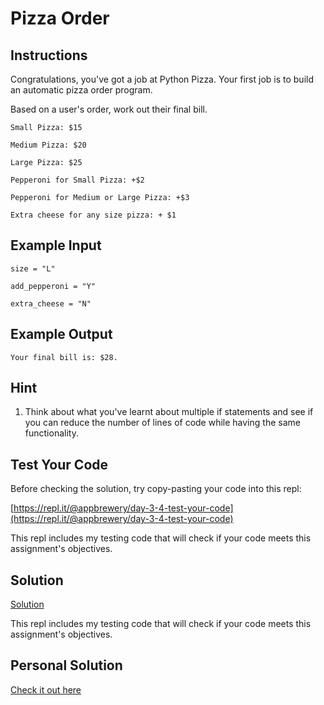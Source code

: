 # Pizza Order

## Instructions

Congratulations, you've got a job at Python Pizza. Your first job is to build an automatic pizza order program.

Based on a user's order, work out their final bill.


```
Small Pizza: $15
```

```
Medium Pizza: $20
```

```
Large Pizza: $25
```

```
Pepperoni for Small Pizza: +$2
```

```
Pepperoni for Medium or Large Pizza: +$3
```

```
Extra cheese for any size pizza: + $1
```

## Example Input

```
size = "L"
```

```
add_pepperoni = "Y"
```

```
extra_cheese = "N"
```

## Example Output

```
Your final bill is: $28.
```

## Hint

1. Think about what you've learnt about multiple if statements and see if you can reduce the number of lines of code while having the same functionality.

## Test Your Code

Before checking the solution, try copy-pasting your code into this repl:

[https://repl.it/@appbrewery/day-3-4-test-your-code](https://repl.it/@appbrewery/day-3-4-test-your-code)

This repl includes my testing code that will check if your code meets this assignment's objectives.

## Solution

[Solution](https://repl.it/@appbrewery/day-3-4-solution)

This repl includes my testing code that will check if your code meets this assignment's objectives.

## Personal Solution

[Check it out here](./03_pizza-order.py)
